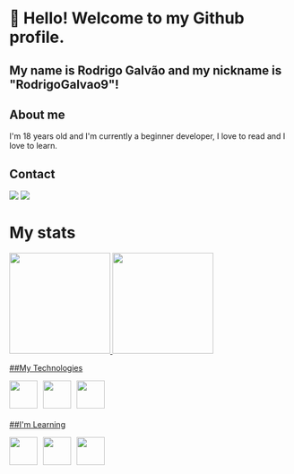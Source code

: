 # 👋 Hello! Welcome to my Github profile.
## My name is Rodrigo Galvão and my nickname is "RodrigoGalvao9"!

<div class="sobre-contato">
  <div class="sobre">
    <h2>About me</h2>
    <p>I'm 18 years old and I'm currently a beginner developer, I love to read and I love to learn.</p>
  </div>
  <div class="contato">
    <h2>Contact</h2>
    <div class="redes-sociais">
        <a href = "mailto:rodrigocorreaneto136@gmail.com"><img loading="lazy" src="https://img.shields.io/badge/Gmail-D14836?style=for-the-badge&logo=gmail&logoColor=white" target="_blank"></a>
        <a href="https://www.linkedin.com/in/rodrigo-galv%C3%A3o-a9188a20b/" target="_blank"><img loading="lazy" src="https://img.shields.io/badge/-LinkedIn-%230077B5?style=for-the-badge&logo=linkedin&logoColor=white" target="_blank"></a>   
    </div>
  </div>
</div>

<h1>My stats</h1>
<div>
<a href="https://github.com/RodrigoGalvao9">
<img loading="lazy" height="180em" src="https://github-readme-stats.vercel.app/api/top-langs/?username=RodrigoGalvao9&layout=compact&langs_count=7&theme=dracula"/>
<img loading="lazy" height="180em" src="https://github-readme-stats.vercel.app/api?username=RodrigoGalvao9&show_icons=true&theme=dracula&include_all_commits=true&count_private=true"/>
</div>

##My Technologies
<div class="tecnologias">
<img src="https://cdn.jsdelivr.net/gh/devicons/devicon@latest/icons/python/python-original.svg"/>
<img src="https://cdn.jsdelivr.net/gh/devicons/devicon@latest/icons/javascript/javascript-original.svg"/>
<img src="https://cdn.jsdelivr.net/gh/devicons/devicon@latest/icons/html5/html5-original-wordmark.svg"/>
</div>

##I'm Learning
<div class="aprendizado">
<img src="https://cdn.jsdelivr.net/gh/devicons/devicon@latest/icons/salesforce/salesforce-original.svg"/>
<img src="https://cdn.jsdelivr.net/gh/devicons/devicon@latest/icons/mysql/mysql-original-wordmark.svg"/>
<img src="https://cdn.jsdelivr.net/gh/devicons/devicon@latest/icons/linux/linux-original.svg"/>
</div>

<style>
.tecnologias {
  display: flex;
  margin-bottom: 20px;
}

.tecnologias img {
  width: 50px;
  height: 50px;
  margin-right: 10px;
}

.aprendizado {
  display: flex;
  margin-bottom: 20px;
}

.aprendizado img {
  width: 50px;
  height: 50px;
  margin-right: 10px;
}
</style>
